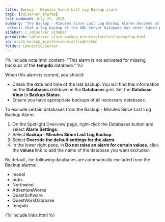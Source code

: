```yaml
---
title: ﻿Backup - Minutes Since Last Log Backup alarm
tags: [sqlserver_alarms]
last_updated: July 29, 2016
summary: "The Backup - Minutes Since Last Log Backup Alarm< becomes active when Spotlight
 detects that a log backup of the SQL Server database has never taken place or has not taken place in the last 120 minutes. Log backups are useful in keeping transaction logs in reasonable size."
sidebar: c_sqlserver_sidebar
permalink: sqlserver_alarm_backup_minutessincelastlogbackup.html
id: alarm_backup_minutessincelastlogbackup
folder: ConnectSQLServer
---
```






{% include note.html content="This alarm is not activated for missing backups of the **tempdb** database." %}

When this alarm is current, you should:

* Check the date and time of the last backup. You will find this information on the **Databases** drilldown in the **Databases** grid. Set the **Database View** to **Backup Status**.
* Ensure you have appropriate backups of all necessary databases.


To exclude certain databases from the Backup - Minutes Since Last Log Backup Alarm:

1.  On the Spotlight Overview page, right-click the Databases button and select **Alarm Settings**.
2.  Select **Backup - Minutes Since Last Log Backup**.
3.  Select **Override the default settings for the alarm**.
4.  In the lower right pane, in **Do not raise an alarm for certain values**, click the **values** link to add the name of the database you want excluded.

By default, the following databases are automatically excluded from the Backup alarms:

*  model
*  pubs
*  Northwind
*  AdventureWorks
*  QuestSoftware
*  QuestWorkDatabase
*  tempdb

{% include links.html %}
